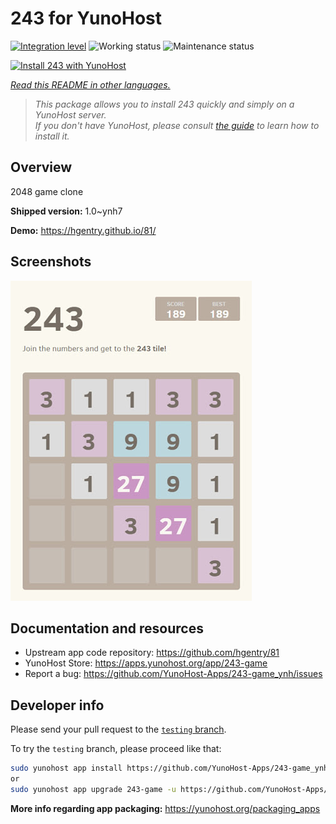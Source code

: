 <!--
N.B.: This README was automatically generated by <https://github.com/YunoHost/apps/tree/master/tools/readme_generator>
It shall NOT be edited by hand.
-->

# 243 for YunoHost

[![Integration level](https://apps.yunohost.org/badge/integration/243-game)](https://ci-apps.yunohost.org/ci/apps/243-game/)
![Working status](https://apps.yunohost.org/badge/state/243-game)
![Maintenance status](https://apps.yunohost.org/badge/maintained/243-game)

[![Install 243 with YunoHost](https://install-app.yunohost.org/install-with-yunohost.svg)](https://install-app.yunohost.org/?app=243-game)

*[Read this README in other languages.](./ALL_README.md)*

> *This package allows you to install 243 quickly and simply on a YunoHost server.*  
> *If you don't have YunoHost, please consult [the guide](https://yunohost.org/install) to learn how to install it.*

## Overview

2048 game clone


**Shipped version:** 1.0~ynh7

**Demo:** <https://hgentry.github.io/81/>

## Screenshots

![Screenshot of 243](./doc/screenshots/Screenshot-243.jpg)

## Documentation and resources

- Upstream app code repository: <https://github.com/hgentry/81>
- YunoHost Store: <https://apps.yunohost.org/app/243-game>
- Report a bug: <https://github.com/YunoHost-Apps/243-game_ynh/issues>

## Developer info

Please send your pull request to the [`testing` branch](https://github.com/YunoHost-Apps/243-game_ynh/tree/testing).

To try the `testing` branch, please proceed like that:

```bash
sudo yunohost app install https://github.com/YunoHost-Apps/243-game_ynh/tree/testing --debug
or
sudo yunohost app upgrade 243-game -u https://github.com/YunoHost-Apps/243-game_ynh/tree/testing --debug
```

**More info regarding app packaging:** <https://yunohost.org/packaging_apps>
